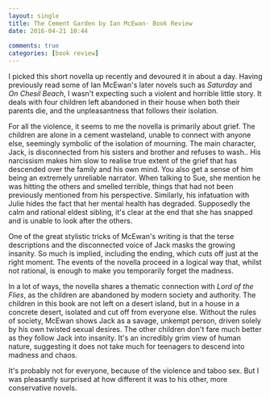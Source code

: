```yaml
---  
layout: single  
title: The Cement Garden by Ian McEwan- Book Review  
date: 2016-04-21 10:44  
  
comments: true  
categories: [book review]  
---  
```

I picked this short novella up recently and devoured it in about a day. Having previously read some of Ian McEwan's later novels such as <em>Saturday</em> and <em>On Chesil Beach</em>, I wasn't expecting such a violent and horrible little story. It deals with four children left abandoned in their house when both their parents die, and the unpleasantness that follows their isolation.  
<!--more-->  

For all the violence, it seems to me the novella is primarily about grief. The children are alone in a cement wasteland, unable to connect with anyone else, seemingly symbolic of the isolation of mourning. The main character, Jack, is disconnected from his sisters and brother and refuses to wash.. His narcissism makes him slow to realise true extent of the grief that has descended over the family and his own mind. You also get a sense of him being an extremely unreliable narrator. When talking to Sue, she mention he was hitting the others and smelled terrible, things that had not been previously mentioned from his perspective. Similarly, his infatuation with Julie hides the fact that her mental health has degraded. Supposedly the calm and rational eldest sibling, it's clear at the end that she has snapped and is unable to look after the others.  

One of the great stylistic tricks of McEwan's writing is that the terse descriptions and the disconnected voice of Jack masks the growing insanity. So much is implied, including the ending, which cuts off just at the right moment. The events of the novella proceed in a logical way that, whilst not rational, is enough to make you temporarily forget the madness.  

In a lot of ways, the novella shares a thematic connection with <em>Lord of the Flies</em>, as the children are abandoned by modern society and authority. The children in this book are not left on a desert island, but in a house in a concrete desert, isolated and cut off from everyone else. Without the rules of society, McEwan shows Jack as a savage, unkempt person, driven solely by his own twisted sexual desires. The other children don't fare much better as they follow Jack into insanity. It's an incredibly grim view of human nature, suggesting it does not take much for teenagers to descend into madness and chaos.  

It's probably not for everyone, because of the violence and taboo sex. But I was pleasantly surprised at how different it was to his other, more conservative novels.  
